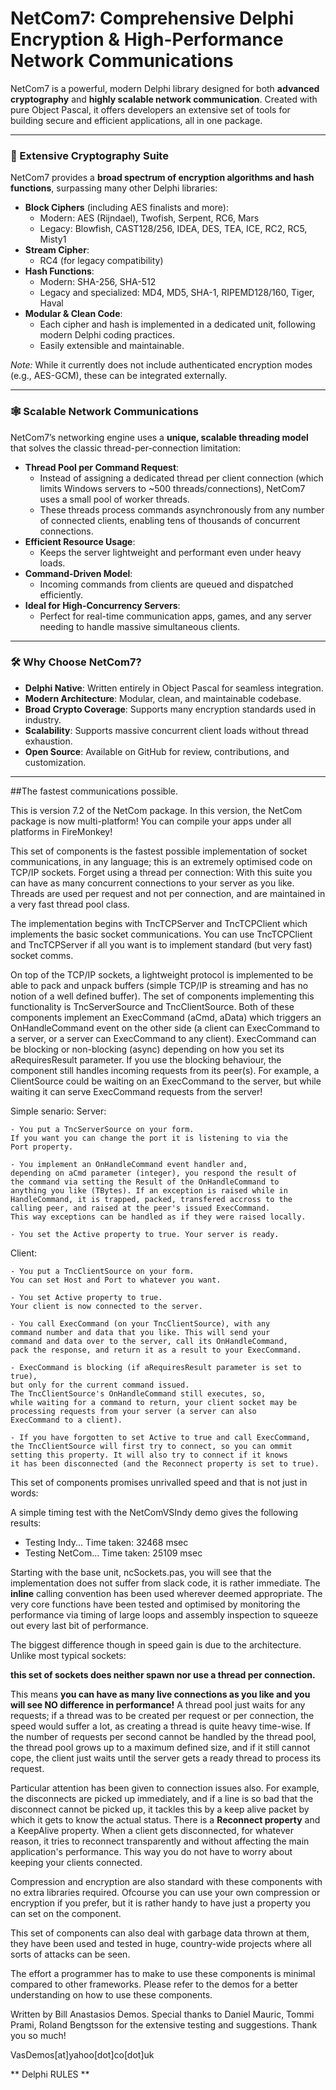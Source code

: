# NetCom7: Comprehensive Delphi Encryption & High-Performance Network Communications

NetCom7 is a powerful, modern Delphi library designed for both **advanced cryptography** and **highly scalable network communication**. Created with pure Object Pascal, it offers developers an extensive set of tools for building secure and efficient applications, all in one package.

---

### 🔐 Extensive Cryptography Suite

NetCom7 provides a **broad spectrum of encryption algorithms and hash functions**, surpassing many other Delphi libraries:

- **Block Ciphers** (including AES finalists and more):
  - Modern: AES (Rijndael), Twofish, Serpent, RC6, Mars
  - Legacy: Blowfish, CAST128/256, IDEA, DES, TEA, ICE, RC2, RC5, Misty1
- **Stream Cipher**:
  - RC4 (for legacy compatibility)
- **Hash Functions**:
  - Modern: SHA-256, SHA-512
  - Legacy and specialized: MD4, MD5, SHA-1, RIPEMD128/160, Tiger, Haval
- **Modular & Clean Code**:
  - Each cipher and hash is implemented in a dedicated unit, following modern Delphi coding practices.
  - Easily extensible and maintainable.

*Note:* While it currently does not include authenticated encryption modes (e.g., AES-GCM), these can be integrated externally.

---

### 🕸️ Scalable Network Communications

NetCom7’s networking engine uses a **unique, scalable threading model** that solves the classic thread-per-connection limitation:

- **Thread Pool per Command Request**:
  - Instead of assigning a dedicated thread per client connection (which limits Windows servers to ~500 threads/connections), NetCom7 uses a small pool of worker threads.
  - These threads process commands asynchronously from any number of connected clients, enabling tens of thousands of concurrent connections.
- **Efficient Resource Usage**:
  - Keeps the server lightweight and performant even under heavy loads.
- **Command-Driven Model**:
  - Incoming commands from clients are queued and dispatched efficiently.
- **Ideal for High-Concurrency Servers**:
  - Perfect for real-time communication apps, games, and any server needing to handle massive simultaneous clients.

---

### 🛠️ Why Choose NetCom7?

- **Delphi Native**: Written entirely in Object Pascal for seamless integration.
- **Modern Architecture**: Modular, clean, and maintainable codebase.
- **Broad Crypto Coverage**: Supports many encryption standards used in industry.
- **Scalability**: Supports massive concurrent client loads without thread exhaustion.
- **Open Source**: Available on GitHub for review, contributions, and customization.

---

##The fastest communications possible.

This is version 7.2 of the NetCom package. In this version, the NetCom package is now multi-platform! 
You can compile your apps under all platforms in FireMonkey!

This set of components is the fastest possible implementation of socket communications, in any language; this is an extremely optimised code on TCP/IP sockets. Forget using a thread per connection: With this suite you can have as many concurrent connections to your server as you like. Threads are used per request and not per connection, and are maintained in a very fast thread pool class.

The implementation begins with TncTCPServer and TncTCPClient which implements the basic socket communications.
You can use TncTCPClient and TncTCPServer if all you want is to implement standard (but very fast) socket comms.

On top of the TCP/IP sockets, a lightweight protocol is implemented to be able to pack and unpack buffers (simple TCP/IP is streaming and has no notion of a well defined buffer). The set of components implementing this functionality is TncServerSource and TncClientSource. Both of these components implement an ExecCommand (aCmd, aData) which triggers an OnHandleCommand event on the other side (a client can ExecCommand to a server, or a server can ExecCommand to any client). ExecCommand can be blocking or non-blocking (async) depending on how you set its aRequiresResult parameter. If you use the blocking behaviour, the component still handles incoming requests from its peer(s). For example, a ClientSource could be waiting on an ExecCommand to the server, but while waiting it can serve ExecCommand requests from the server!

Simple senario:
  Server:
  
    - You put a TncServerSource on your form.
    If you want you can change the port it is listening to via the 
    Port property.
    
    - You implement an OnHandleCommand event handler and, 
    depending on aCmd parameter (integer), you respond the result of
    the command via setting the Result of the OnHandleCommand to 
    anything you like (TBytes). If an exception is raised while in 
    HandleCommand, it is trapped, packed, transfered accross to the 
    calling peer, and raised at the peer's issued ExecCommand. 
    This way exceptions can be handled as if they were raised locally.
      
    - You set the Active property to true. Your server is ready.
    
  Client:
  
    - You put a TncClientSource on your form. 
    You can set Host and Port to whatever you want. 
    
    - You set Active property to true. 
    Your client is now connected to the server.
    
    - You call ExecCommand (on your TncClientSource), with any 
    command number and data that you like. This will send your 
    command and data over to the server, call its OnHandleCommand, 
    pack the response, and return it as a result to your ExecCommand. 
      
    - ExecCommand is blocking (if aRequiresResult parameter is set to true), 
    but only for the current command issued.
    The TncClientSource's OnHandleCommand still executes, so, 
    while waiting for a command to return, your client socket may be 
    processing requests from your server (a server can also 
    ExecCommand to a client).
      
    - If you have forgotten to set Active to true and call ExecCommand, 
    the TncClientSource will first try to connect, so you can ommit 
    setting this property. It will also try to connect if it knows 
    it has been disconnected (and the Reconnect property is set to true).
      
This set of components promises unrivalled speed and that is not just in words:

A simple timing test with the NetComVSIndy demo gives the following results:

* Testing Indy... Time taken: 32468 msec
* Testing NetCom... Time taken: 25109 msec

Starting with the base unit, ncSockets.pas, you will see that the implementation does not suffer from slack code, it is rather immediate. The **inline** calling convention has been used wherever deemed appropriate. The very core functions have been tested and optimised by monitoring the performance via timing of large loops and assembly inspection to squeeze out every last bit of performance. 

The biggest difference though in speed gain is due to the architecture. Unlike most typical sockets: 

**this set of sockets does neither spawn nor use a thread per connection.**

This means **you can have as many live connections as you like and you will see NO difference in performance!** A thread pool just waits for any requests; if a thread was to be created per request or per connection, the speed would suffer a lot, as creating a thread is quite heavy time-wise. If the number of requests per second cannot be handled by the thread pool, the thread pool grows up to a maximum defined size, and if it still cannot cope, the client just waits until the server gets a ready thread to process its request.

Particular attention has been given to connection issues also. For example, the disconnects are picked up immediately, and if a line is so bad that the disconnect cannot be picked up, it tackles this by a keep alive packet by which it gets to know the actual status. There is a **Reconnect property** and a KeepAlive property. When a client gets disconnected, for whatever reason, it tries to reconnect transparently and without affecting the main application's performance. This way you do not have to worry about keeping your clients connected.

Compression and encryption are also standard with these components with no extra libraries required. Ofcourse you can use your own compression or encryption if you prefer, but it is rather handy to have just a property you can set on the component.

This set of components can also deal with garbage data thrown at them, they have been used and tested in huge, country-wide projects where all sorts of attacks can be seen.

The effort a programmer has to make to use these components is minimal compared to other frameworks. Please refer to the demos for a better understanding on how to use these components.

Written by Bill Anastasios Demos. 
Special thanks to Daniel Mauric, Tommi Prami, Roland Bengtsson for the extensive testing and suggestions. Thank you so much!

VasDemos[at]yahoo[dot]co[dot]uk

** Delphi RULES **
